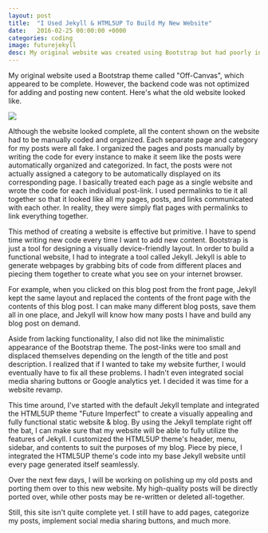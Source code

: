 ```yaml
---
layout: post
title:  "I Used Jekyll & HTML5UP To Build My New Website"
date:   2016-02-25 00:00:00 +0000
categories: coding
image: futurejekyll
desc: My original website was created using Bootstrap but had poorly integrated Jekyll features. This time around, I've started with the default Jekyll template and integrated the HTML5UP theme "Future Imperfect".
---
```

My original website used a Bootstrap theme called "Off-Canvas", which appeared to be complete. However, the backend code was not optimized for adding and posting new content. Here's what the old website looked like.

<img class="image featured" src="http://www.edwinhung.com/images/firstsite.JPG"/>

Although the website looked complete, all the content shown on the website had to be manually coded and organized. Each separate page and category for my posts were all fake. I organized the pages and posts manually by writing the code for every instance to make it seem like the posts were automatically organized and categorized. In fact, the posts were not actually assigned a category to be automatically displayed on its corresponding page. I basically treated each page as a single website and wrote the code for each individual post-link. I used permalinks to tie it all together so that it looked like all my pages, posts, and links communicated with each other. In reality, they were simply flat pages with permalinks to link everything together.

This method of creating a website is effective but primitive. I have to spend time writing new code every time I want to add new content. Bootstrap is just a tool for designing a visually device-friendly layout. In order to build a functional website, I had to integrate a tool called Jekyll. Jekyll is able to generate webpages by grabbing bits of code from different places and piecing them together to create what you see on your internet browser.

For example, when you clicked on this blog post from the front page, Jekyll kept the same layout and replaced the contents of the front page with the contents of this blog post. I can make many different blog posts, save them all in one place, and Jekyll will know how many posts I have and build any blog post on demand.

Aside from lacking functionality, I also did not like the minimalistic appearance of the Bootstrap theme. The post-links were too small and displaced themselves depending on the length of the title and post description. I realized that if I wanted to take my website further, I would eventually have to fix all these problems. I hadn't even integrated social media sharing buttons or Google analytics yet. I decided it was time for a website revamp.

This time around, I've started with the default Jekyll template and integrated the HTML5UP theme "Future Imperfect" to create a visually appealing and fully functional static website & blog. By using the Jekyll template right off the bat, I can make sure that my website will be able to fully utilize the features of Jekyll. I customized the HTML5UP theme's header, menu, sidebar, and contents to suit the purposes of my blog. Piece by piece, I integrated the HTML5UP theme's code into my base Jekyll website until every page generated itself seamlessly.

Over the next few days, I will be working on polishing up my old posts and porting them over to this new website. My high-quality posts will be directly ported over, while other posts may be re-written or deleted all-together.

Still, this site isn't quite complete yet. I still have to add pages, categorize my posts, implement social media sharing buttons, and much more.